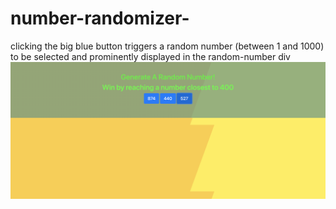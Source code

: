 # number-randomizer-
clicking the big blue button triggers a random number (between 1 and 1000) to be selected and prominently displayed in the random-number div
![](IMAGE/WORKING.png)
